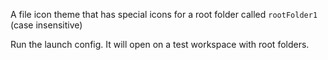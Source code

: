 A file icon theme that has special icons for a root folder called `rootFolder1` (case insensitive)

Run the launch config. It will open on a test workspace with root folders.
